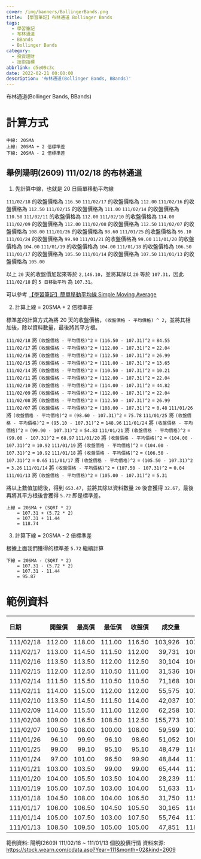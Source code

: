 ```yaml
---
cover: /img/banners/BollingerBands.png
title: 【學習筆記】布林通道 Bollinger Bands
tags:
  - 學習筆記
  - 布林通道
  - BBands
  - Bollinger Bands
category:
  - 投資理財
  - 技術指標
abbrlink: d5e09c3c
date: 2022-02-21 00:00:00
description: '布林通道(Bollinger Bands, BBands)'
---
```


布林通道(Bollinger Bands, BBands)

# 計算方式

```text
中線: 20SMA
上線: 20SMA + 2 倍標準差
下線: 20SMA - 2 倍標準差
```

## 舉例陽明(2609) 111/02/18 的布林通道

1. 先計算中線，也就是 20 日簡單移動平均線

`111/02/18` 的收盤價格為 `116.50`
`111/02/17` 的收盤價格為 `112.00`
`111/02/16` 的收盤價格為 `112.50`
`111/02/15` 的收盤價格為 `111.00`
`111/02/14` 的收盤價格為 `110.50`
`111/02/11` 的收盤價格為 `112.00`
`111/02/10` 的收盤價格為 `114.00`
`111/02/09` 的收盤價格為 `112.00`
`111/02/08` 的收盤價格為 `112.50`
`111/02/07` 的收盤價格為 `108.00`
`111/01/26` 的收盤價格為 `98.60`
`111/01/25` 的收盤價格為 `95.10`
`111/01/24` 的收盤價格為 `99.90`
`111/01/21` 的收盤價格為 `99.00`
`111/01/20` 的收盤價格為 `104.00`
`111/01/19` 的收盤價格為 `104.00`
`111/01/18` 的收盤價格為 `106.50`
`111/01/17` 的收盤價格為 `105.50`
`111/01/14` 的收盤價格為 `107.50`
`111/01/13` 的收盤價格為 `105.00`

以上 `20` 天的收盤價加起來等於 `2,146.10`，並將其除以 `20` 等於 `107.31`，因此 `111/02/18` 的 `5 日移動平均` 為 `107.31`。

可以參考 [【學習筆記】簡單移動平均線 Simple Moving Average](/posts/SimpleMovingAverage/)

2. 計算上線 = 20SMA + 2 倍標準差

標準差的計算方式為將 20 天的收盤價格，`(收盤價格 - 平均價格) ^ 2`，並將其相加後，除以資料數量，最後將其平方根。

`111/02/18` 將 `(收盤價格 - 平均價格)^2` = `(116.50 - 107.31)^2` = `84.55`
`111/02/17` 將 `(收盤價格 - 平均價格)^2` = `(112.00 - 107.31)^2` = `22.04`
`111/02/16` 將 `(收盤價格 - 平均價格)^2` = `(112.50 - 107.31)^2` = `26.99`
`111/02/15` 將 `(收盤價格 - 平均價格)^2` = `(111.00 - 107.31)^2` = `13.65`
`111/02/14` 將 `(收盤價格 - 平均價格)^2` = `(110.50 - 107.31)^2` = `10.21`
`111/02/11` 將 `(收盤價格 - 平均價格)^2` = `(112.00 - 107.31)^2` = `22.04`
`111/02/10` 將 `(收盤價格 - 平均價格)^2` = `(114.00 - 107.31)^2` = `44.82`
`111/02/09` 將 `(收盤價格 - 平均價格)^2` = `(112.00 - 107.31)^2` = `22.04`
`111/02/08` 將 `(收盤價格 - 平均價格)^2` = `(112.50 - 107.31)^2` = `26.99`
`111/02/07` 將 `(收盤價格 - 平均價格)^2` = `(108.00 - 107.31)^2` = `0.48`
`111/01/26` 將 `(收盤價格 - 平均價格)^2` = `(98.60 - 107.31)^2` = `75.78`
`111/01/25` 將 `(收盤價格 - 平均價格)^2` = `(95.10 - 107.31)^2` = `148.96`
`111/01/24` 將 `(收盤價格 - 平均價格)^2` = `(99.90 - 107.31)^2` = `54.83`
`111/01/21` 將 `(收盤價格 - 平均價格)^2` = `(99.00 - 107.31)^2` = `68.97`
`111/01/20` 將 `(收盤價格 - 平均價格)^2` = `(104.00 - 107.31)^2` = `10.92`
`111/01/19` 將 `(收盤價格 - 平均價格)^2` = `(104.00 - 107.31)^2` = `10.92`
`111/01/18` 將 `(收盤價格 - 平均價格)^2` = `(106.50 - 107.31)^2` = `0.65`
`111/01/17` 將 `(收盤價格 - 平均價格)^2` = `(105.50 - 107.31)^2` = `3.26`
`111/01/14` 將 `(收盤價格 - 平均價格)^2` = `(107.50 - 107.31)^2` = `0.04`
`111/01/13` 將 `(收盤價格 - 平均價格)^2` = `(105.00 - 107.31)^2` = `5.31`

將以上數值加總後，得到 `653.47`，並將其除以資料數量 `20` 後會獲得 `32.67`，最後再將其平方根後會獲得 `5.72` 即是標準差。

```text
上線 = 20SMA + (SQRT * 2)
    = 107.31 + (5.72 * 2)
    = 107.31 + 11.44
    = 118.74
```

3. 計算下線 = 20SMA - 2 倍標準差

根據上面我們獲得的標準差 `5.72` 繼續計算

```text
下線 = 20SMA - (SQRT * 2)
    = 107.31 - (5.72 * 2)
    = 107.31 - 11.44
    = 95.87
```

# 範例資料

| 日期       | 開盤價 | 最高價 | 最低價 | 收盤價 |  成交量 |   中線 |   上線 |   下線 | 標準差 |
|:-----------|-------:|-------:|-------:|-------:|--------:|-------:|-------:|-------:|-------:|
| 111/02/18  | 112.00 | 118.00 | 111.00 | 116.50 | 103,926 | 107.31 | 118.74 |  95.87 |   5.72 |
| 111/02/17  | 113.00 | 114.50 | 111.50 | 112.00 |  39,731 | 106.88 | 117.52 |  96.24 |   5.32 |
| 111/02/16  | 113.50 | 113.50 | 112.00 | 112.50 |  30,104 | 106.88 | 117.52 |  96.24 |   5.32 |
| 111/02/15  | 112.00 | 112.50 | 110.50 | 111.00 |  31,536 | 106.83 | 117.37 |  96.29 |   5.27 |
| 111/02/14  | 111.50 | 115.50 | 110.50 | 110.50 |  71,168 | 106.96 | 117.75 |  96.16 |   5.40 |
| 111/02/11  | 114.00 | 115.00 | 112.00 | 112.00 |  55,575 | 107.16 | 118.34 |  95.97 |   5.59 |
| 111/02/10  | 113.50 | 114.50 | 111.50 | 114.00 |  42,037 | 107.31 | 118.82 |  95.79 |   5.76 |
| 111/02/09  | 114.00 | 115.50 | 111.00 | 112.00 |  62,258 | 107.38 | 119.09 |  95.67 |   5.86 |
| 111/02/08  | 109.00 | 116.50 | 108.50 | 112.50 | 155,773 | 107.51 | 119.46 |  95.55 |   5.98 |
| 111/02/07  | 100.50 | 108.00 | 100.00 | 108.00 |  59,599 | 107.93 | 121.11 |  94.75 |   6.59 |
| 111/01/26  |  96.10 |  99.90 |  96.10 |  98.60 |  51,052 | 108.76 | 123.78 |  93.73 |   7.51 |
| 111/01/25  |  99.00 |  99.10 |  95.10 |  95.10 |  48,479 | 110.08 | 125.92 |  94.23 |   7.92 |
| 111/01/24  |  97.00 | 101.00 |  96.50 |  99.90 |  48,844 | 111.45 | 126.60 |  96.29 |   7.58 |
| 111/01/21  | 103.00 | 103.50 |  99.00 |  99.00 |  65,444 | 112.58 | 127.48 |  97.67 |   7.45 |
| 111/01/20  | 104.00 | 105.50 | 103.50 | 104.00 |  28,239 | 113.75 | 127.88 |  99.62 |   7.06 |
| 111/01/19  | 105.00 | 107.50 | 103.00 | 104.00 |  51,633 | 114.75 | 128.81 | 100.69 |   7.03 |
| 111/01/18  | 104.50 | 108.00 | 104.00 | 106.50 |  31,750 | 115.83 | 129.71 | 101.94 |   6.94 |
| 111/01/17  | 106.00 | 106.50 | 104.50 | 105.50 |  30,165 | 116.60 | 130.04 | 103.16 |   6.72 |
| 111/01/14  | 105.00 | 107.50 | 103.00 | 107.50 |  55,764 | 117.50 | 130.24 | 104.76 |   6.37 |
| 111/01/13  | 108.50 | 109.50 | 105.00 | 105.00 |  47,851 | 118.23 | 130.24 | 106.21 |   6.01 |

範例資料: 陽明(2609) 111/02/18 ~ 111/01/13 個股股價行情
資料來源: https://stock.wearn.com/cdata.asp?Year=111&month=02&kind=2609
